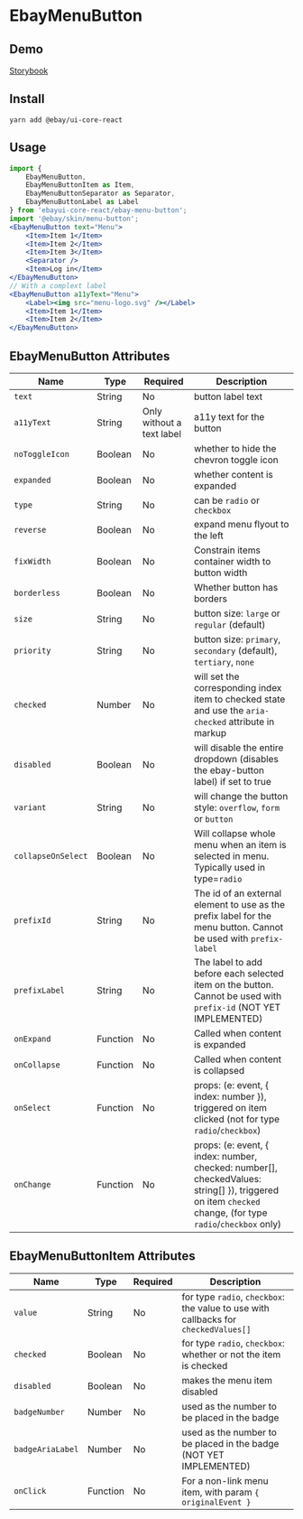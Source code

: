 # EbayMenuButton

## Demo
[Storybook](https://opensource.ebay.com/ebayui-core-react/main/?path=/story/buttons-ebay-menu-button--default)

## Install
```
yarn add @ebay/ui-core-react
```

## Usage
```jsx harmony
import {
    EbayMenuButton,
    EbayMenuButtonItem as Item,
    EbayMenuButtonSeparator as Separator,
    EbayMenuButtonLabel as Label
} from 'ebayui-core-react/ebay-menu-button';
import '@ebay/skin/menu-button';
<EbayMenuButton text="Menu">
    <Item>Item 1</Item>
    <Item>Item 2</Item>
    <Item>Item 3</Item>
    <Separator />
    <Item>Log in</Item>
</EbayMenuButton>
// With a complext label
<EbayMenuButton a11yText="Menu">
    <Label><img src="menu-logo.svg" /></Label>
    <Item>Item 1</Item>
    <Item>Item 2</Item>
</EbayMenuButton>
```

## EbayMenuButton Attributes

Name | Type     | Required | Description
--- |----------| --- | ---
`text` | String   | No | button label text
`a11yText` | String   | Only without a text label | a11y text for the button
`noToggleIcon` | Boolean  | No | whether to hide the chevron toggle icon
`expanded` | Boolean  | No | whether content is expanded
`type` | String   | No | can be `radio` or `checkbox`
`reverse` | Boolean  | No | expand menu flyout to the left
`fixWidth` | Boolean  | No | Constrain items container width to button width
`borderless` | Boolean  | No | Whether button has borders
`size` | String   | No | button size: `large` or `regular` (default)
`priority` | String   | No | button size: `primary`, `secondary` (default), `tertiary`, `none`
`checked` | Number   | No | will set the corresponding index item to checked state and use the `aria-checked` attribute in markup
`disabled` | Boolean  | No | will disable the entire dropdown (disables the ebay-button label) if set to true
`variant` | String   | No | will change the button style: `overflow`, `form` or `button`
`collapseOnSelect` | Boolean  | No | Will collapse whole menu when an item is selected in menu. Typically used in type=`radio`
`prefixId` | String   | No | The id of an external element to use as the prefix label for the menu button. Cannot be used with `prefix-label`
`prefixLabel` | String   | No |The label to add before each selected item on the button. Cannot be used with `prefix-id` (NOT YET IMPLEMENTED)
`onExpand` | Function | No | Called when content is expanded
`onCollapse` | Function | No | Called when content is collapsed
`onSelect` | Function | No | props: (e: event, { index: number }), triggered on item clicked (not for type `radio`/`checkbox`)
`onChange` | Function | No | props: (e: event, { index: number, checked: number[], checkedValues: string[] }), triggered on item `checked` change, (for type `radio`/`checkbox` only)

## EbayMenuButtonItem Attributes

Name | Type | Required | Description
--- | --- | --- | ---
`value` | String | No | for type `radio`, `checkbox`: the value to use with callbacks for `checkedValues[]`
`checked` | Boolean | No | for type `radio`, `checkbox`: whether or not the item is checked
`disabled` | Boolean | No | makes the menu item disabled
`badgeNumber` | Number | No | used as the number to be placed in the badge
`badgeAriaLabel` | Number | No | used as the number to be placed in the badge (NOT YET IMPLEMENTED)
`onClick` | Function | No | For a non-link menu item, with param `{ originalEvent }`
